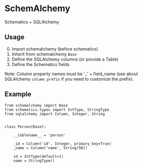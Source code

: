 SchemAlchemy
===========

Schematics + SQLAlchemy


## Usage

0. Import schemalchemy (before schematics)
1. Inherit from schemalchemy `Base`
2. Define the SQLAlchemy columns (or provide a Table)
3. Define the Schematics fields

Note: Column property names must be '_' + field_name (see about SQLAlchemy
    `column_prefix` if you need to customize the prefix).


## Example

    from schemalchemy import Base
    from schematics.types import IntType, StringType
    from sqlalchemy import Column, Integer, String


    class Person(Base):

        __tablename__ = 'person'

        _id = Column('id', Integer, primary_key=True)
        _name = Column('name', String(50))

        id = IntType(default=1)
        name = StringType()


